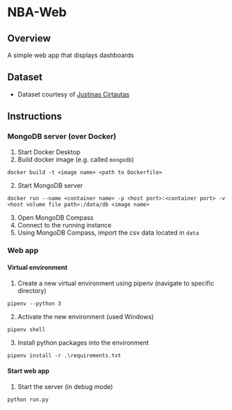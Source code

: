 # NBA-Web
## Overview
A simple web app that displays dashboards

## Dataset
* Dataset courtesy of [Justinas Cirtautas](https://www.kaggle.com/datasets/justinas/nba-players-data)

## Instructions
### MongoDB server (over Docker)
1. Start Docker Desktop
2. Build docker image (e.g. called `mongodb`)
```
docker build -t <image name> <path to Dockerfile>
```

2. Start MongoDB server
```
docker run --name <container name> -p <host port>:<container port> -v <host volume file path>:/data/db <image name>
```

3. Open MongoDB Compass
4. Connect to the running instance
5. Using MongoDB Compass, import the csv data located in `data`

### Web app
#### Virtual environment
1. Create a new virtual environment using pipenv (navigate to specific directory)
```
pipenv --python 3
```

2. Activate the new environment (used Windows)
```
pipenv shell
```

3. Install python packages into the environment
```
pipenv install -r .\requirements.txt
```

#### Start web app
1. Start the server (in debug mode)
```
python run.py
```
